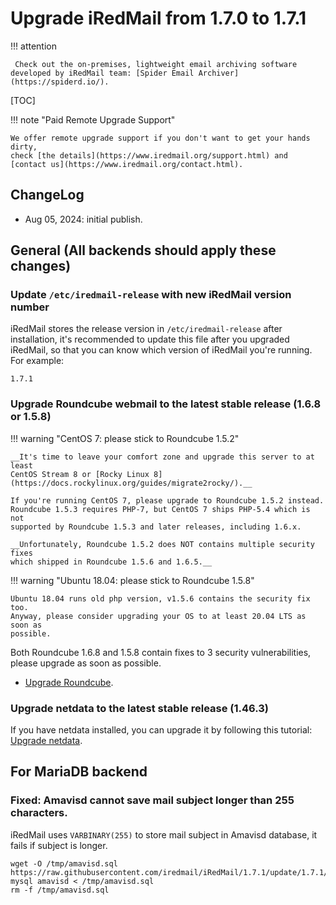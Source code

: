 # Upgrade iRedMail from 1.7.0 to 1.7.1

!!! attention

	 Check out the on-premises, lightweight email archiving software developed by iRedMail team: [Spider Email Archiver](https://spiderd.io/).

[TOC]

!!! note "Paid Remote Upgrade Support"

    We offer remote upgrade support if you don't want to get your hands dirty,
    check [the details](https://www.iredmail.org/support.html) and
    [contact us](https://www.iredmail.org/contact.html).

## ChangeLog

- Aug 05, 2024: initial publish.

## General (All backends should apply these changes)

### Update `/etc/iredmail-release` with new iRedMail version number

iRedMail stores the release version in `/etc/iredmail-release` after
installation, it's recommended to update this file after you upgraded iRedMail,
so that you can know which version of iRedMail you're running. For example:

```
1.7.1
```

### Upgrade Roundcube webmail to the latest stable release (1.6.8 or 1.5.8)

!!! warning "CentOS 7: please stick to Roundcube 1.5.2"

    __It's time to leave your comfort zone and upgrade this server to at least
    CentOS Stream 8 or [Rocky Linux 8](https://docs.rockylinux.org/guides/migrate2rocky/).__

    If you're running CentOS 7, please upgrade to Roundcube 1.5.2 instead.
    Roundcube 1.5.3 requires PHP-7, but CentOS 7 ships PHP-5.4 which is not
    supported by Roundcube 1.5.3 and later releases, including 1.6.x.

    __Unfortunately, Roundcube 1.5.2 does NOT contains multiple security fixes
    which shipped in Roundcube 1.5.6 and 1.6.5.__

!!! warning "Ubuntu 18.04: please stick to Roundcube 1.5.8"

    Ubuntu 18.04 runs old php version, v1.5.6 contains the security fix too.
    Anyway, please consider upgrading your OS to at least 20.04 LTS as soon as
    possible.

Both Roundcube 1.6.8 and 1.5.8 contain fixes to 3 security vulnerabilities,
please upgrade as soon as possible.

* [Upgrade Roundcube](https://github.com/roundcube/roundcubemail/wiki/Upgrade).

### Upgrade netdata to the latest stable release (1.46.3)

If you have netdata installed, you can upgrade it by following this tutorial:
[Upgrade netdata](./upgrade.netdata.html).

## For MariaDB backend

### Fixed: Amavisd cannot save mail subject longer than 255 characters.

iRedMail uses `VARBINARY(255)` to store mail subject in Amavisd database,
it fails if subject is longer.

```
wget -O /tmp/amavisd.sql https://raw.githubusercontent.com/iredmail/iRedMail/1.7.1/update/1.7.1/amavisd.mysql
mysql amavisd < /tmp/amavisd.sql
rm -f /tmp/amavisd.sql
```
